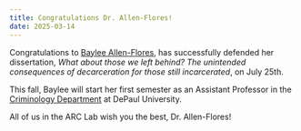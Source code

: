 ```yaml
---
title: Congratulations Dr. Allen-Flores!
date: 2025-03-14
---
```


Congratulations to [Baylee Allen-Flores](https://arcorrectionslab.org/author/baylee-allen-flores/), has successfully defended her dissertation, *What about those we left behind? The unintended consequences of decarceration for those still incarcerated*, on July 25th.

This fall, Baylee will start her first semester as an Assistant Professor in the [Criminology Department](https://las.depaul.edu/academics/criminology/about/Pages/default.aspx) at DePaul University.

All of us in the ARC Lab wish you the best, Dr. Allen-Flores!

<!--more-->
